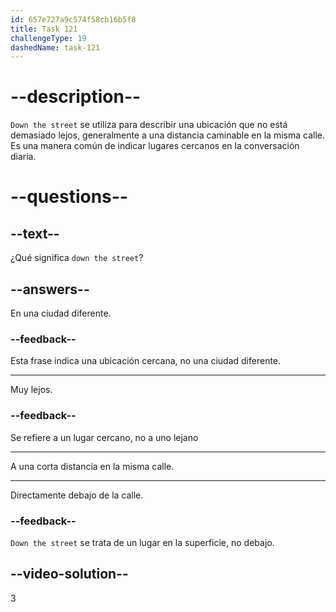 ```yaml
---
id: 657e727a9c574f58cb16b5f8
title: Task 121
challengeType: 19
dashedName: task-121
---
```


# --description--

`Down the street` se utiliza para describir una ubicación que no está demasiado lejos, generalmente a una distancia caminable en la misma calle. Es una manera común de indicar lugares cercanos en la conversación diaria.

# --questions--

## --text--

¿Qué significa `down the street`?

## --answers--

En una ciudad diferente.

### --feedback--

Esta frase indica una ubicación cercana, no una ciudad diferente.

---

Muy lejos.

### --feedback--

Se refiere a un lugar cercano, no a uno lejano

---

A una corta distancia en la misma calle.

---

Directamente debajo de la calle.

### --feedback--

`Down the street` se trata de un lugar en la superficie, no debajo.

## --video-solution--

3
